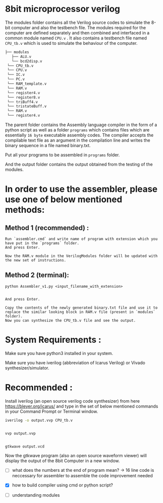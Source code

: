 # 8bit microprocessor verilog

  The modules folder contains all the Verilog source codes to simulate the 8-bit computer and also the testbench file. The modules required for the computer are defined separately and then combined and interfaced in a common module named `CPU.v` . It also contains a testbench file named `CPU_tb.v` which is used to simulate the behaviour of the computer.
  ```bash
├── modules
   ├── ALU.v
   └── bcd2disp.v
   └── CPU_tb.v
   └── CPU.v
   └── IC.v
   └── PC.v
   └── RAM_template.v
   └── RAM.v
   └── register4.v
   └── register8.v
   └── triBuff4.v
   └── tristateBuff.v
   └── RAM.v
   └── register4.v

```
  The parent folder contains the Assembly language compiler in the form of a python script as well as a folder `programs` which contains files which are essentially `16 byte` executable assembly codes. The compiler accepts the compilable text file as an argument in the compilation line and writes the binary sequence in a file named binary.txt. 

  Put all your programs to be assembled in `programs` folder.

  And the output folder contains the output obtained from the testing of the modules. 

  

# In order to use the assembler, please use one of below mentioned methods: 

  
  ## Method 1 (recommended) :

    Run `assembler.cmd` and write name of program with extension which you have put in the `programs` folder.
    And press Enter.

    Now the RAM.v module in the VerilogModules folder will be updated with the new set of instructions.

    


  ## Method 2 (terminal):

    python Assembler_v1.py <input_filename_with_extension>


    And press Enter.

    Copy the contents of the newly generated binary.txt file and use it to replace the similar looking block in RAM.v file (present in `modules` folder).
    Now you can synthesize the CPU_tb.v file and see the output. 

    

# System Requirements :
  Make sure you have python3 installed in your system.


  Make sure you have iverilog (abbreviation of Icarus Verilog) or Vivado synthesizer/simulator.


# Recommended :
  Install iverilog (an open source verilog code synthesizer) from here <https://bleyer.org/icarus/> and type in the set of below mentioned commands in your Command Prompt or Terminal window.
  
  
  ```bash
  iverilog -o output.vvp CPU_tb.v


  vvp output.vvp


  gtkwave output.vcd
  ```
  
  Now the gtkwave program (also an open source waveform viewer) will display the output of the 8bit Computer in a new window.


 -[ ] what does the numbers at the end of program mean? -> 16 line code is neccessary for assembler to assemble the code improvement needed 

 -[X] how to build compiler using cmd or python script? 

 -[ ] understanding modules 
